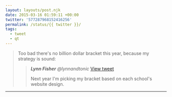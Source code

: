 ```yaml
---
layout: layouts/post.njk
date: 2015-03-16 01:59:11 +00:00
twitter: '577287968152416256'
permalink: /status/{{ twitter }}/
tags: 
  - tweet
  - qt
---
```


> Too bad there's no billion dollar bracket this year, because my strategy is sound: 
> 
> > <cite>**Lynn Fisher** @lynnandtonic</cite> [View tweet](/status/446769954461732864)
> > 
> > Next year I'm picking my bracket based on each school's website design.

---
